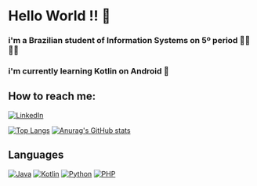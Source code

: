 # Hello World !! 👋

### i'm a Brazilian student of Information Systems on 5º period 👨‍💻🇧🇷

### i'm currently learning Kotlin on Android 🤯

## How to reach me:

[![LinkedIn](https://img.shields.io/badge/linkedin-%230077B5.svg?style=for-the-badge&logo=linkedin&logoColor=white)](https://www.linkedin.com/in/lucas-mello-a43887188/)


[![Top Langs](https://github-readme-stats.vercel.app/api/top-langs/?username=LucasMelll0&layout=compact)](https://github.com/LucasMelll0/github-readme-stats)
[![Anurag's GitHub stats](https://github-readme-stats.vercel.app/api?username=LucasMelll0)](https://github.com/LucasMelll0/github-readme-stats)


## Languages     

[![Java](https://img.shields.io/badge/java-%23ED8B00.svg?style=for-the-badge&logo=java&logoColor=white)](https://www.java.com/en/download/help/whatis_java.html) [![Kotlin](https://img.shields.io/badge/kotlin-%230095D5.svg?style=for-the-badge&logo=kotlin&logoColor=white)](https://kotlinlang.org/) [![Python](https://img.shields.io/badge/python-3670A0?style=for-the-badge&logo=python&logoColor=ffdd54)](https://www.python.org/) [![PHP](https://img.shields.io/badge/php-%23777BB4.svg?style=for-the-badge&logo=php&logoColor=white)](https://www.php.net/)  

<!--
**LucasMelll0/LucasMelll0** is a ✨ _special_ ✨ repository because its `README.md` (this file) appears on your GitHub profile.

Here are some ideas to get you started:

- 🔭 I’m currently working on ...
- 🌱 I’m currently learning ...
- 👯 I’m looking to collaborate on ...
- 🤔 I’m looking for help with ...
- 💬 Ask me about ...
- 📫 How to reach me: ...
- 😄 Pronouns: ...
- ⚡ Fun fact: ...
-->
